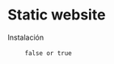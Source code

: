 <h1>Static website</h1>

<div class="zeroclipboard-container">
  Instalación
  <pre class="notranslate">
    <code>false or true </code>
  </pre>
</div>
